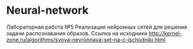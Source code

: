 # Neural-network
Лабораторная работа №5
Реализация нейронных сетей для решения задачи распознавания образов.
Ссылка на исходники http://kernel-zone.ru/algorithms/svoya-neyronnaya-set-na-c-ischodniki.html
